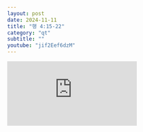 ```yaml
---
layout: post
date: 2024-11-11
title: "행 4:15-22"
category: "qt"
subtitle: ""
youtube: "jif2Eef6dzM"
---
```


<div class="youtube margin-large">
    <iframe src="https://www.youtube.com/embed/jif2Eef6dzM" title="YouTube video player" frameborder="0" allow="accelerometer; autoplay; clipboard-write; encrypted-media; gyroscope; picture-in-picture; web-share" allowfullscreen></iframe>
</div>

